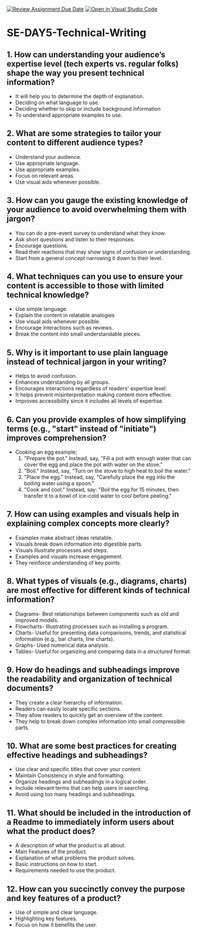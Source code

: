 [![Review Assignment Due Date](https://classroom.github.com/assets/deadline-readme-button-22041afd0340ce965d47ae6ef1cefeee28c7c493a6346c4f15d667ab976d596c.svg)](https://classroom.github.com/a/zsAR-pyY)
[![Open in Visual Studio Code](https://classroom.github.com/assets/open-in-vscode-2e0aaae1b6195c2367325f4f02e2d04e9abb55f0b24a779b69b11b9e10269abc.svg)](https://classroom.github.com/online_ide?assignment_repo_id=15680131&assignment_repo_type=AssignmentRepo)
# SE-DAY5-Technical-Writing
## 1. How can understanding your audience’s expertise level (tech experts vs. regular folks) shape the way you present technical information?
- It will help you to determine the depth of explanation.
- Deciding on what language to use.
- Deciding whether to skip or include background information
- To understand appropriate examples to use.

## 2. What are some strategies to tailor your content to different audience types?
- Understand your audience.
- Use appropriate language.
- Use appropriate examples.
- Focus on relevant areas.
- Use visual aids whenever possible.

## 3. How can you gauge the existing knowledge of your audience to avoid overwhelming them with jargon?
- You can do a pre-event  survey to understand what they know.
- Ask short questions and listen to their responses.
- Encourage questions.
- Read their reactions that may show signs of confusion or understanding.
- Start from a general concept narrowing it down to their level.

## 4. What techniques can you use to ensure your content is accessible to those with limited technical knowledge?
- Use simple language.
- Explain the content in relatable analogies
- Use visual aids whenever possible.
- Encourage interactions such as reviews.
- Break the content into small understandable pieces.

## 5. Why is it important to use plain language instead of technical jargon in your writing?
- Helps to avoid confusion.
- Enhances understanding by all groups.
- Encourages interactions regardless of readers' expertise level.
- It helps prevent misinterpretation making content more effective.
- Improves accessibility since it includes all levels of expertise.
  
## 6. Can you provide examples of how simplifying terms (e.g., "start" instead of "initiate") improves comprehension?
- Cooking an egg example;
  1. "Prepare the pot." Instead, say, "Fill a pot with enough water that can cover the egg and place the pot with water on the stove."
  2. "Boil." Instead, say, "Turn on the stove to high heat to boil the water."
  3. "Place the egg." Instead, say, "Carefully place the egg into the boiling water using a spoon."
  4. "Cook and cool." Instead, say: "Boil the egg for 15 minutes, then transfer it to a bowl of ice-cold water to cool before peeling."

## 7. How can using examples and visuals help in explaining complex concepts more clearly?
- Examples make abstract ideas relatable.
- Visuals break down information into digestible parts.
- Visuals illustrate processes and steps.
- Examples and visuals increase engagement.
- They reinforce understanding of key points.
  
## 8. What types of visuals (e.g., diagrams, charts) are most effective for different kinds of technical information?
- Diagrams- Best relationships between components such as old and improved models.
- Flowcharts- Illustrating processes such as installing a program.
- Charts- Useful for presenting data comparisons, trends, and statistical information (e.g., bar charts, line charts).
- Graphs- Used numerical data analysis.
- Tables- Useful for organizing and comparing data in a structured format.

## 9. How do headings and subheadings improve the readability and organization of technical documents?
- They create a clear hierarchy of information.
- Readers can easily locate specific sections.
- They allow readers to quickly get an overview of the content.
- They help to break down complex information into small compressible parts.

## 10. What are some best practices for creating effective headings and subheadings?
- Use clear and specific titles that cover your content.
- Maintain Consistency in style and formatting.
- Organize headings and subheadings in a logical order.
- Include relevant terms that can help users in searching.
- Avoid using too many headings and subheadings.

## 11. What should be included in the introduction of a Readme to immediately inform users about what the product does?
- A description of what the product is all about.
- Main Features of the product.
- Explanation of what problems the product solves.
- Basic instructions on how to start.
- Requirements needed to use the product.
## 12. How can you succinctly convey the purpose and key features of a product?
- Use of simple and clear language.
- Highlighting key features.
- Focus on how it benefits the user.
